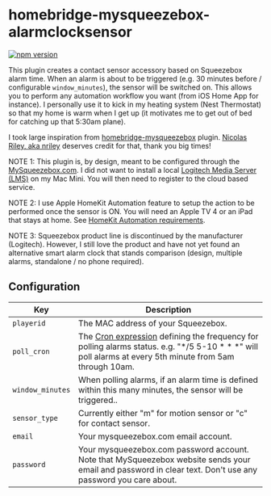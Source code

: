 # homebridge-mysqueezebox-alarmclocksensor

[![npm version](https://badge.fury.io/js/homebridge-mysqueezebox-alarmclocksensor.svg)](https://badge.fury.io/js/homebridge-mysqueezebox-alarmclocksensor)

This plugin creates a contact sensor accessory based on Squeezebox alarm time. When an alarm is about to be triggered (e.g. 30 minutes before / configurable `window_minutes`), the sensor will be switched on. This allows you to perform any automation workflow you want (from iOS Home App for instance). I personally use it to kick in my heating system (Nest Thermostat) so that my home is warm when I get up (it motivates me to get out of bed for catching up that 5:30am plane).

I took large inspiration from [homebridge-mysqueezebox](https://github.com/nriley/homebridge-mysqueezebox) plugin. [Nicolas Riley, aka nriley](https://github.com/nriley) deserves credit for that, thank you big times!

NOTE 1: This plugin is, by design, meant to be configured through the [MySqueezebox.com](http://mysqueezebox.com). I did not want to install a local [Logitech Media Server (LMS)](https://en.wikipedia.org/wiki/Logitech_Media_Server) on my Mac Mini. You will then need to register to the cloud based service.

NOTE 2: I use Apple HomeKit Automation feature to setup the action to be performed once the sensor is ON. You will need an Apple TV 4 or an iPad that stays at home. See [HomeKit Automation requirements](https://support.apple.com/en-us/HT207057).

NOTE 3: Squeezebox product line is discontinued by the manufacturer (Logitech). However, I still love the product and have not yet found an alternative smart alarm clock that stands comparison (design, multiple alarms, standalone / no phone required).

## Configuration

| Key | Description |
| --- | --- |
| `playerid` | The MAC address of your Squeezebox.|
| `poll_cron` | The [Cron expression](https://www.npmjs.com/package/node-cron#cron-syntax) defining the frequency for polling alarms status. e.g. "*/5 5-10 * * *" will poll alarms at every 5th minute from 5am through 10am.|
| `window_minutes` | When polling alarms, if an alarm time is defined within this many minutes, the sensor will be triggered.. |
| `sensor_type	` | Currently either "m" for motion sensor or "c" for contact sensor. |
| `email` | Your mysqueezebox.com email account. |
| `password` | Your mysqueezebox.com password account. Note that MySqueezebox website sends your email and password in clear text.  Don't use any password you care about.|

